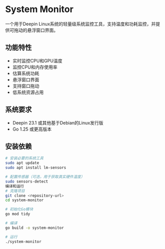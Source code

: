 # System Monitor

一个用于Deepin Linux系统的轻量级系统监控工具，支持温度和功耗监控，并提供可拖动的悬浮窗口界面。

## 功能特性

- 实时监控CPU和GPU温度
- 监控CPU和内存使用率
- 估算系统功耗
- 悬浮窗口界面
- 支持窗口拖动
- 低系统资源占用

## 系统要求

- Deepin 23.1 或其他基于Debian的Linux发行版
- Go 1.25 或更高版本

## 安装依赖

```bash
# 安装必要的系统工具
sudo apt update
sudo apt install lm-sensors

# 配置传感器（可选，用于获取真实硬件温度）
sudo sensors-detect
编译和运行
# 克隆项目
git clone <repository-url>
cd system-monitor

# 初始化Go模块
go mod tidy

# 编译
go build -o system-monitor

# 运行
./system-monitor